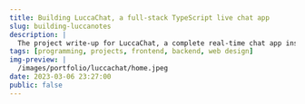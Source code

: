 ```yaml
---
title: Building LuccaChat, a full-stack TypeScript live chat app
slug: building-luccanotes
description: |
  The project write-up for LuccaChat, a complete real-time chat app inspired by WhatsApp and Discord.
tags: [programming, projects, frontend, backend, web design]
img-preview: |  
  /images/portfolio/luccachat/home.jpeg
date: 2023-03-06 23:27:00
public: false
--- 
```


